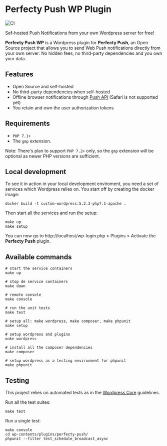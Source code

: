 # Perfecty Push WP Plugin

![CI](https://github.com/rwngallego/perfecty-push-wp/workflows/CI/badge.svg?branch=master)

Sef-hosted Push Notifications from your own Wordpress server for free!

**Perfecty Push WP** is a Wordpress plugin for **Perfecty Push**, an Open Source project that allows you to send Web Push notifications
directly from your own server: No hidden fees, no third-party dependencies and you
own your data.

## Features

- Open Source and self-hosted
- No third-party dependencies when self-hosted
- Offline browser notifications through [Push API](https://developer.mozilla.org/en-US/docs/Web/API/Push_API) (Safari is not supported yet)
- You retain and own the user authorization tokens

## Requirements

- `PHP 7.1+`
- The `gmp` extension.

Note: There's plan to support `PHP 7.2+` only, so the `gmp` extension will be optional as newer PHP versions are sufficient.

## Local development

To see it in action in your local development enviroment, you need a set of
services which Wordpress relies on. You start off by creating the docker image:

```
docker build -t custom-wordpress:5.2.3-php7.1-apache .
```

Then start all the services and run the setup:

```
make up
make setup
```

You can now go to http://localhost/wp-login.php > Plugins > Activate the
**Perfecty Push** plugin.

## Available commands

```
# start the service containers
make up

# stop de service containers
make down

# remote console
make console

# run the unit tests
make test

# setup all: make wordpress, make composer, make phpunit
make setup

# setup wordpress and plugins
make wordpress

# install all the composer dependencies
make composer

# setup wordpress as a testing environment for phpunit
make phpunit
```

## Testing

This project relies on automated tests as in the [Wordpress Core](https://make.wordpress.org/core/handbook/testing/automated-testing/writing-phpunit-tests/) guidelines.

Run all the test suites:

```
make test
```

Run a single test:

```
make console
cd wp-contents/plugins/perfecty-push/
phpunit --filter test_schedule_broadcast_async
```
